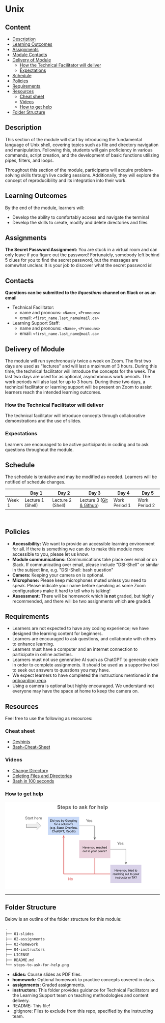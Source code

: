 # Unix

## Content
* [Description](#description)
* [Learning Outcomes](#learning-outcomes)
* [Assignments](#assignments)
* [Module Contacts](#contacts)
* [Delivery of Module](#delivery-of-module)
  + [How the Technical Facilitator will deliver](#how-the-technical-facilitator-will-deliver)
  + [Expectations](#expectations)
* [Schedule](#schedule)
* [Policies](#policies)
* [Requirements](#requirements)
* [Resources](#resources)
  + [Cheat sheet](#cheat-sheet)
  + [Videos](#videos)
  + [How to get help](#how-to-get-help)
* [Folder Structure](#folder-structure)

## Description
This section of the module will start by introducing the fundamental language of Unix shell, covering topics such as file and directory navigation and manipulation. Following this, students will gain proficiency in various commands, script creation, and the development of basic functions utilizing pipes, filters, and loops. 

Throughout this section of the module, participants will acquire problem-solving skills through live coding sessions. Additionally, they will explore the concept of reproducibility and its integration into their work.

## Learning Outcomes
By the end of the module, learners will:
* Develop the ability to comfortably access and navigate the terminal
* Develop the skills to create, modify and delete directories and files

## Assignments
**The Secret Password Assignment:** You are stuck in a virtual room and can only leave if you figure out the password! Fortunately, somebody left behind 5 clues for you to find the secret password, but the messages are somewhat unclear. It is your job to discover what the secret password is!

## Contacts
**Questions can be submitted to the _#questions_ channel on Slack or as an email**

* Technical Facilitator: 
  * name and pronouns: `<Name>`, `<Pronouns>` 
  * email: `<first_name.last_name@mail.ca>`
* Learning Support Staff: 
  * name and pronouns: `<Name>`, `<Pronouns>` 
  * email: `<first_name.last_name@mail.ca>`
 
## Delivery of Module
The module will run synchronously twice a week on Zoom. The first two days are used as "lectures" and will last a maximum of 3 hours. During this time, the technical facilitator will introduce the concepts for the week. The last two days are used for as optional, asynchronous work periods. The work periods will also last for up to 3 hours. During these two days, a technical facilitator or learning support will be present on Zoom to assist learners reach the intended learning outcomes.

### How the Technical Facilitator will deliver
The technical facilitator will introduce concepts through collaborative demonstrations and the use of slides.
 
### Expectations
Learners are encouraged to be active participants in coding and to ask questions throughout the module.

## Schedule
The schedule is tentative and may be modified as needed. Learners will be notified of schedule changes.

||Day 1|Day 2|Day 3|Day 4|Day 5|
|---|---|---|---|---|---|
|Week 1|Lecture 1 (Shell)|Lecture 2 (Shell)|Lecture 3 ([Git & Github](https://github.com/UofT-DSI/git))|Work Period 1|Work Period 2|
 
## Policies
* **Accessibility:** We want to provide an accessible learning environment for all. If there is something we can do to make this module more accessible to you, please let us know.
* **Module communications:** Communications take place over email or on Slack. If communicating over email, please include "DSI-Shell" or similar in the subject line, e.g. "DSI-Shell: bash question"
* **Camera:** Keeping your camera on is optional.
* **Microphone:** Please keep microphones muted unless you need to speak. Please indicate your name before speaking as some Zoom configurations make it hard to tell who is talking!
* **Assessment:** There will be homework which **is not** graded, but highly recommended, and there will be two assignments which **are** graded.
 
## Requirements
* Learners are not expected to have any coding experience; we have designed the learning content for beginners.
* Learners are encouraged to ask questions, and collaborate with others to enhance learning.
* Learners must have a computer and an internet connection to participate in online activities.
* Learners must not use generative AI such as ChatGPT to generate code in order to complete assignments. It should be used as a supportive tool to seek out answers to questions you may have.
* We expect learners to have completed the instructions mentioned in the [onboarding repo](https://github.com/UofT-DSI/onboarding/).
* Using a camera is optional but highly encouraged. We understand not everyone may have the space at home to keep the camera on.

## Resources
Feel free to use the following as resources:

### Cheat sheet
- [Devhints](https://devhints.io/bash)
- [Bash-Cheat-Sheet](https://github.com/RehanSaeed/Bash-Cheat-Sheet)

### Videos
- [Change Directory](https://www.youtube.com/watch?v=6U4XV4w8qtE)
- [Deleting Files and Directories](https://www.youtube.com/watch?v=-L3XeZPwj_Y)
- [Bash in 100 seconds](https://www.youtube.com/watch?v=I4EWvMFj37g)

### How to get help
![image](/steps-to-ask-for-help.png)

<hr>

## Folder Structure
Below is an outline of the folder structure for this module:
```markdown
.
├── 01-slides
├── 02-assignments
├── 03-homework
├── 04-instructors
├── LICENSE
├── README.md
└── steps-to-ask-for-help.png
```

* **slides:** Course slides as PDF files.
* **homework:** Optional homework to practice concepts covered in class.
* **assignments:** Graded assignments.
* **instructors:** This folder provides guidance for Technical Facilitators and the Learning Support team on teaching methodologies and content delivery.
* README: This file!
* .gitignore: Files to exclude from this repo, specified by the instructing team.
